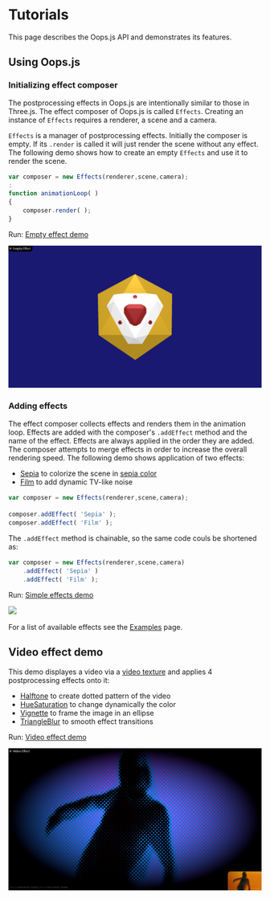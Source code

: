 # Tutorials

This page describes the Oops.js API and demonstrates its features.


## Using Oops.js

### Initializing effect composer

The postprocessing effects in Oops.js are intentionally similar to those in
Three.js. The effect composer of Oops.js is called `Effects`. Creating an
instance of `Effects` requires a renderer, a scene and a camera.

`Effects` is a manager of postprocessing effects. Initially the composer is
empty. If its `.render` is called it will just render the scene without any
effect. The following demo shows how to create an empty `Effects` and use it
to render the scene.

```js
var composer = new Effects(renderer,scene,camera);
:
function animationLoop( )
{
	composer.render( );
}
```

Run: [Empty effect demo](empty-effect/index.html)
	
[<img src="empty-effect/snapshot.jpg">](empty-effect/index.html)



### Adding effects

The effect composer collects effects and renders them in the animation loop.
Effects are added with the composer's `.addEffect` method and the name of the
effect. Effects are always applied in the order they are added. The composer
attempts to merge effects in order to increase the overall rendering speed.
The following demo shows application of two effects:
* [Sepia](../examples/index.md#sepiashader) to colorize the scene in [sepia color](https://en.wikipedia.org/wiki/Sepia_(color))
* [Film](../examples/index.md#filmshader) to add dynamic TV-like noise


```js
var composer = new Effects(renderer,scene,camera);

composer.addEffect( 'Sepia' );
composer.addEffect( 'Film' );
```

The `.addEffect` method is chainable, so the same code couls be shortened as:

```js
var composer = new Effects(renderer,scene,camera)
    .addEffect( 'Sepia' )
    .addEffect( 'Film' );
```



Run: [Simple effects demo](simple-effects/index.html)
	
[<img src="simple-effects/snapshot.jpg">](simple-effects/index.html)

For a list of available effects see the [Examples](../examples) page.





## Video effect demo

This demo displayes a video via a [video texture](https://threejs.org/docs/#api/en/textures/VideoTexture)
and applies 4 postprocessing effects onto it:
* [Halftone](../examples/index.md#halftoneshader) to create dotted pattern of the video
* [HueSaturation](../examples/index.md#huesaturationshader) to change dynamically the color
* [Vignette](../examples/index.md#vignetteshader) to frame the image in an ellipse
* [TriangleBlur](../examples/index.md#triangleblurshader) to smooth effect transitions

Run: [Video effect demo](video-effect/index.html)
	
[<img src="video-effect/snapshot.jpg">](video-effect/index.html)

